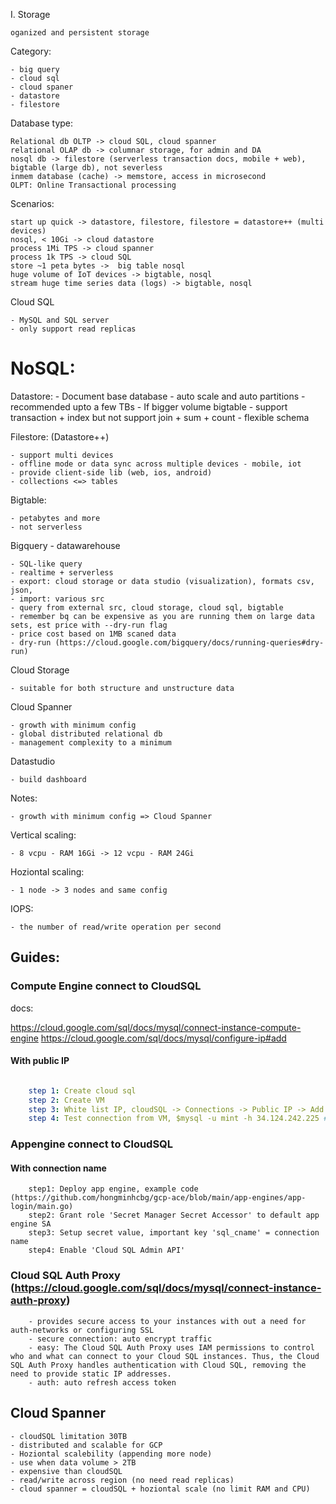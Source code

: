 I. Storage

    oganized and persistent storage

Category:

    - big query
    - cloud sql
    - cloud spaner 
    - datastore
    - filestore

Database type:

    Relational db OLTP -> cloud SQL, cloud spanner 
    relational OLAP db -> columnar storage, for admin and DA
    nosql db -> filestore (serverless transaction docs, mobile + web), bigtable (large db), not severless
    inmem database (cache) -> memstore, access in microsecond
    OLPT: Online Transactional processing

Scenarios:

    start up quick -> datastore, filestore, filestore = datastore++ (multi devices)
    nosql, < 10Gi -> cloud datastore
    process 1Mi TPS -> cloud spanner
    process 1k TPS -> cloud SQL
    store ~1 peta bytes ->  big table nosql
    huge volume of IoT devices -> bigtable, nosql
    stream huge time series data (logs) -> bigtable, nosql

Cloud SQL

    - MySQL and SQL server
    - only support read replicas

# NoSQL:

Datastore:
    - Document base database
    - auto scale and auto partitions
    - recommended upto a few TBs
    - If bigger volume bigtable
    - support transaction + index but not support join + sum + count
    - flexible schema

Filestore: (Datastore++)
    
    - support multi devices 
    - offline mode or data sync across multiple devices - mobile, iot
    - provide client-side lib (web, ios, android)
    - collections <=> tables

Bigtable:

    - petabytes and more 
    - not serverless

Bigquery - datawarehouse

    - SQL-like query
    - realtime + serverless
    - export: cloud storage or data studio (visualization), formats csv, json, 
    - import: various src
    - query from external src, cloud storage, cloud sql, bigtable
    - remember bq can be expensive as you are running them on large data sets, est price with --dry-run flag
    - price cost based on 1MB scaned data
    - dry-run (https://cloud.google.com/bigquery/docs/running-queries#dry-run)

Cloud Storage

    - suitable for both structure and unstructure data

Cloud Spanner

    - growth with minimum config
    - global distributed relational db
    - management complexity to a minimum

Datastudio 

    - build dashboard

Notes:

    - growth with minimum config => Cloud Spanner

Vertical scaling:
    
    - 8 vcpu - RAM 16Gi -> 12 vcpu - RAM 24Gi

Hoziontal scaling:

    - 1 node -> 3 nodes and same config

IOPS:

    - the number of read/write operation per second

## Guides:

### Compute Engine connect to CloudSQL

docs: 

https://cloud.google.com/sql/docs/mysql/connect-instance-compute-engine
https://cloud.google.com/sql/docs/mysql/configure-ip#add


#### With public IP

```yaml

    step 1: Create cloud sql
    step 2: Create VM
    step 3: White list IP, cloudSQL -> Connections -> Public IP -> Add Network -> Add public IP of VM to whitelist
    step 4: Test connection from VM, $mysql -u mint -h 34.124.242.225 # 34.124.242.225 is public IP of cloudSQL  
```

### Appengine connect to CloudSQL
#### With connection name
```
    step1: Deploy app engine, example code (https://github.com/hongminhcbg/gcp-ace/blob/main/app-engines/app-login/main.go)
    step2: Grant role 'Secret Manager Secret Accessor' to default app engine SA 
    step3: Setup secret value, important key 'sql_cname' = connection name
    step4: Enable 'Cloud SQL Admin API'
```

### Cloud SQL Auth Proxy (https://cloud.google.com/sql/docs/mysql/connect-instance-auth-proxy)
```
    - provides secure access to your instances with out a need for auth-networks or configuring SSL 
    - secure connection: auto encrypt traffic 
    - easy: The Cloud SQL Auth Proxy uses IAM permissions to control who and what can connect to your Cloud SQL instances. Thus, the Cloud SQL Auth Proxy handles authentication with Cloud SQL, removing the need to provide static IP addresses.
    - auth: auto refresh access token
```

## Cloud Spanner

    - cloudSQL limitation 30TB
    - distributed and scalable for GCP
    - Hoziontal scalebility (appending more node)
    - use when data volume > 2TB
    - expensive than cloudSQL
    - read/write across region (no need read replicas)
    - cloud spanner = cloudSQL + hoziontal scale (no limit RAM and CPU)
